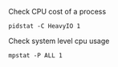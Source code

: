 Check CPU cost of a process

```shell
pidstat -C HeavyIO 1
```

Check system level cpu usage

```shell
mpstat -P ALL 1
```

